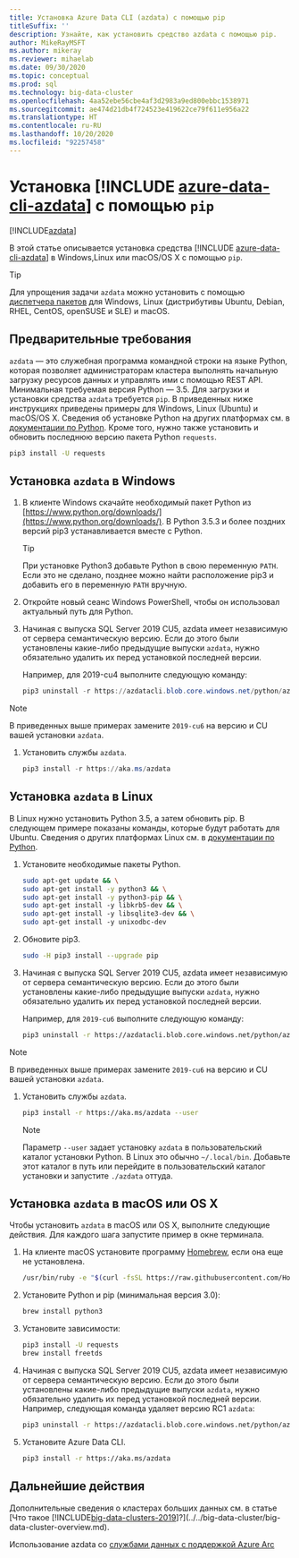 ```yaml
---
title: Установка Azure Data CLI (azdata) с помощью pip
titleSuffix: ''
description: Узнайте, как установить средство azdata с помощью pip.
author: MikeRayMSFT
ms.author: mikeray
ms.reviewer: mihaelab
ms.date: 09/30/2020
ms.topic: conceptual
ms.prod: sql
ms.technology: big-data-cluster
ms.openlocfilehash: 4aa52ebe56cbe4af3d2983a9ed800ebbc1538971
ms.sourcegitcommit: ae474d21db4f724523e419622ce79f611e956a22
ms.translationtype: HT
ms.contentlocale: ru-RU
ms.lasthandoff: 10/20/2020
ms.locfileid: "92257458"
---
```

# <a name="install-azure-data-cli-azdata-with-pip"></a>Установка [!INCLUDE [azure-data-cli-azdata](../../includes/azure-data-cli-azdata.md)] с помощью `pip`

[!INCLUDE[azdata](../../includes/applies-to-version/azdata.md)]

В этой статье описывается установка средства [!INCLUDE [azure-data-cli-azdata](../../includes/azure-data-cli-azdata.md)] в Windows,Linux или macOS/OS X с помощью `pip`.

> [!TIP]
> Для упрощения задачи `azdata` можно установить с помощью [диспетчера пакетов](./deploy-install-azdata.md) для Windows, Linux (дистрибутивы Ubuntu, Debian, RHEL, CentOS, openSUSE и SLE) и macOS.

## <a name="prerequisites"></a><a id="prerequisites"></a> Предварительные требования

`azdata` — это служебная программа командной строки на языке Python, которая позволяет администраторам кластера выполнять начальную загрузку ресурсов данных и управлять ими с помощью REST API. Минимальная требуемая версия Python — 3.5. Для загрузки и установки средства `azdata` требуется `pip`. В приведенных ниже инструкциях приведены примеры для Windows, Linux (Ubuntu) и macOS/OS X. Сведения об установке Python на других платформах см. в [документации по Python](https://wiki.python.org/moin/BeginnersGuide/Download). Кроме того, нужно также установить и обновить последнюю версию пакета Python `requests`.

```bash
pip3 install -U requests
```

## <a name="windows-azdata-installation"></a><a id="windows"></a> Установка `azdata` в Windows

1. В клиенте Windows скачайте необходимый пакет Python из [https://www.python.org/downloads/](https://www.python.org/downloads/). В Python 3.5.3 и более поздних версий pip3 устанавливается вместе с Python.

   > [!TIP]
   > При установке Python3 добавьте Python в свою переменную `PATH`. Если это не сделано, позднее можно найти расположение pip3 и добавить его в переменную `PATH` вручную.

1. Откройте новый сеанс Windows PowerShell, чтобы он использовал актуальный путь для Python.

1. Начиная с выпуска SQL Server 2019 CU5, azdata имеет независимую от сервера семантическую версию. Если до этого были установлены какие-либо предыдущие выпуски `azdata`, нужно обязательно удалить их перед установкой последней версии.

   Например, для 2019-cu4 выполните следующую команду:

   ```powershell
   pip3 uninstall -r https://azdatacli.blob.core.windows.net/python/azdata/2019-cu4/requirements.txt
   ```

  > [!NOTE]
  > В приведенных выше примерах замените `2019-cu6` на версию и CU вашей установки `azdata`. 

1. Установить службы `azdata`.

   ```powershell
   pip3 install -r https://aka.ms/azdata
   ```

## <a name="linux-azdata-installation"></a><a id="linux"></a> Установка `azdata` в Linux

В Linux нужно установить Python 3.5, а затем обновить pip. В следующем примере показаны команды, которые будут работать для Ubuntu. Сведения о других платформах Linux см. в [документации по Python](https://wiki.python.org/moin/BeginnersGuide/Download).

1. Установите необходимые пакеты Python.

   ```bash
   sudo apt-get update && \
   sudo apt-get install -y python3 && \
   sudo apt-get install -y python3-pip && \
   sudo apt-get install -y libkrb5-dev && \
   sudo apt-get install -y libsqlite3-dev && \
   sudo apt-get install -y unixodbc-dev
   ```

1. Обновите pip3.

   ```bash
   sudo -H pip3 install --upgrade pip
   ```

1. Начиная с выпуска SQL Server 2019 CU5, azdata имеет независимую от сервера семантическую версию. Если до этого были установлены какие-либо предыдущие выпуски `azdata`, нужно обязательно удалить их перед установкой последней версии.

   Например, для `2019-cu6` выполните следующую команду:

   ```bash
   pip3 uninstall -r https://azdatacli.blob.core.windows.net/python/azdata/2019-cu6/requirements.txt
   ```

  > [!NOTE]
  > В приведенных выше примерах замените `2019-cu6` на версию и CU вашей установки `azdata`.

1. Установить службы `azdata`.

   ```bash
   pip3 install -r https://aka.ms/azdata --user
   ```

   > [!NOTE]
   > Параметр `--user` задает установку `azdata` в пользовательский каталог установки Python. В Linux это обычно `~/.local/bin`. Добавьте этот каталог в путь или перейдите в пользовательский каталог установки и запустите `./azdata` оттуда.

## <a name="install-azdata-on-macos-or-os-x"></a><a id="macOSX"></a> Установка `azdata` в macOS или OS X

Чтобы установить `azdata` в macOS или OS X, выполните следующие действия. Для каждого шага запустите пример в окне терминала.

1. На клиенте macOS установите программу [Homebrew](https://brew.sh), если она еще не установлена.

   ```bash
   /usr/bin/ruby -e "$(curl -fsSL https://raw.githubusercontent.com/Homebrew/install/master/install)"
   ```

1. Установите Python и pip (минимальная версия 3.0):

   ```bash
   brew install python3
   ```

1. Установите зависимости:

   ```bash
   pip3 install -U requests
   brew install freetds
   ```

1. Начиная с выпуска SQL Server 2019 CU5, azdata имеет независимую от сервера семантическую версию. Если до этого были установлены какие-либо предыдущие выпуски `azdata`, нужно обязательно удалить их перед установкой последней версии. Например, следующая команда удаляет версию RC1 `azdata`:

   ```bash
   pip3 uninstall -r https://azdatacli.blob.core.windows.net/python/azdata/2019-rc1/requirements.txt
   ```

1. Установите Azure Data CLI.

   ```bash
   pip3 install -r https://aka.ms/azdata
   ```

## <a name="next-steps"></a>Дальнейшие действия

Дополнительные сведения о кластерах больших данных см. в статье [Что такое [!INCLUDE[big-data-clusters-2019](../../includes/ssbigdataclusters-ver15.md)]?](../../big-data-cluster/big-data-cluster-overview.md).

Использование azdata со [службами данных с поддержкой Azure Arc](/azure/azure-arc/data/)
